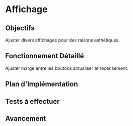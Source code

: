 # Affichage

## Objectifs
Ajuster divers affichages pour des raisons esthétiques.

## Fonctionnement Détaillé
Ajuster marge entre les boutons actualiser et recensement.

## Plan d'Implémentation

## Tests à effectuer

## Avancement